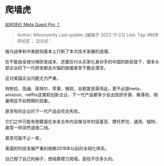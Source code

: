 # 爬墙虎
[如何评价 Meta Quest Pro ？](https://www.zhihu.com/question/558783432/answer/2770195718)

> Author: #Anonymity
> Last update: [编辑于 2022-11-23]
> Link:
> Tag: #科学
> 评论区：
> 泛讨论：

俄乌战争和中美脱钩基本上打断了本次技术发展的浪潮。

在不能由全球分摊研发成本、还要应付从买家化身对手的中国的新前提下，很多头部企业的下一代研发都会大幅的放缓甚至干脆会落空。

这对美国企业问题尤为严重。

特斯拉、高通、英特尔、苹果、微软、谷歌甚至英伟达，更不必提meta、amazon、netflix这类软创新企业，下一代产品都多少会出现挤牙膏、难落地、销量明显不如预期的现象。

甚至有的企业的下一代产品会完全失败。

它们之中可能有倒霉蛋在未来五年内会像当年的诺基亚、摩托罗拉、通用、福特、暴雪一样突然退居二线。

甚至可能不止一家。

美国的科技发展严重的依赖2018年以前的全球化体系。

自己蹬了自己的梯子，想纯靠臂力爬墙，是挂不住多久的。
